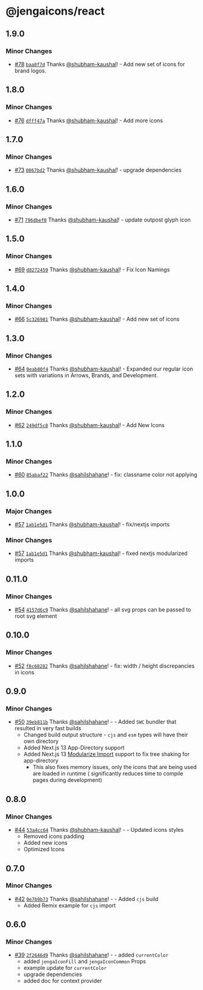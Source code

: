 # @jengaicons/react

## 1.9.0

### Minor Changes

- [#78](https://github.com/outpostHQ/jengaicons/pull/78)
  [`baa0f7d`](https://github.com/outpostHQ/jengaicons/commit/baa0f7d4a345ae090801eb35bd2070ee094f1ca2)
  Thanks [@shubham-kaushal](https://github.com/shubham-kaushal)! - Add new set
  of icons for brand logos.

## 1.8.0

### Minor Changes

- [#76](https://github.com/outpostHQ/jengaicons/pull/76)
  [`dfff47a`](https://github.com/outpostHQ/jengaicons/commit/dfff47a67db6c60275b326514f20af6d93127eab)
  Thanks [@shubham-kaushal](https://github.com/shubham-kaushal)! - Add more
  icons

## 1.7.0

### Minor Changes

- [#73](https://github.com/outpostHQ/jengaicons/pull/73)
  [`0867bd2`](https://github.com/outpostHQ/jengaicons/commit/0867bd25fc122f0cf178d890aa723d69c63e5a7e)
  Thanks [@shubham-kaushal](https://github.com/shubham-kaushal)! - upgrade
  dependencies

## 1.6.0

### Minor Changes

- [#71](https://github.com/outpostHQ/jengaicons/pull/71)
  [`796dbef0`](https://github.com/outpostHQ/jengaicons/commit/796dbef05783f46fa98cae0ab798efc493b90032)
  Thanks [@shubham-kaushal](https://github.com/shubham-kaushal)! - update
  outpost glyph icon

## 1.5.0

### Minor Changes

- [#69](https://github.com/outpostHQ/jengaicons/pull/69)
  [`d8272459`](https://github.com/outpostHQ/jengaicons/commit/d82724599949552ca3b514d66f77ed41aec1a4f2)
  Thanks [@shubham-kaushal](https://github.com/shubham-kaushal)! - Fix Icon
  Namings

## 1.4.0

### Minor Changes

- [#66](https://github.com/outpostHQ/jengaicons/pull/66)
  [`5c326981`](https://github.com/outpostHQ/jengaicons/commit/5c326981053fde23aa9978113523ab07a91e090e)
  Thanks [@shubham-kaushal](https://github.com/shubham-kaushal)! - Add new set
  of icons

## 1.3.0

### Minor Changes

- [#64](https://github.com/outpostHQ/jengaicons/pull/64)
  [`0eab80f4`](https://github.com/outpostHQ/jengaicons/commit/0eab80f4c05883ea05792fb4c2fcb666aef077af)
  Thanks [@shubham-kaushal](https://github.com/shubham-kaushal)! - Expanded our
  regular icon sets with variations in Arrows, Brands, and Development.

## 1.2.0

### Minor Changes

- [#62](https://github.com/OutpostHQ/jengaicons/pull/62)
  [`249df5c8`](https://github.com/OutpostHQ/jengaicons/commit/249df5c8cd5d5210bf56aae74c5efa9ac7b1b9f5)
  Thanks [@shubham-kaushal](https://github.com/shubham-kaushal)! - Add New Icons

## 1.1.0

### Minor Changes

- [#60](https://github.com/OutpostHQ/jengaicons/pull/60)
  [`85abaf22`](https://github.com/OutpostHQ/jengaicons/commit/85abaf2279be25ba785a00794903761eaca30fa4)
  Thanks [@sahilshahane](https://github.com/sahilshahane)! - fix: classname
  color not applying

## 1.0.0

### Major Changes

- [#57](https://github.com/OutpostHQ/jengaicons/pull/57)
  [`1ab1e5d1`](https://github.com/OutpostHQ/jengaicons/commit/1ab1e5d17995209bb70ab0c234f4cf221f1ea241)
  Thanks [@shubham-kaushal](https://github.com/shubham-kaushal)! - fix/nextjs
  imports

### Minor Changes

- [#57](https://github.com/OutpostHQ/jengaicons/pull/57)
  [`1ab1e5d1`](https://github.com/OutpostHQ/jengaicons/commit/1ab1e5d17995209bb70ab0c234f4cf221f1ea241)
  Thanks [@shubham-kaushal](https://github.com/shubham-kaushal)! - fixed nextjs
  modularized imports

## 0.11.0

### Minor Changes

- [#54](https://github.com/OutpostHQ/jengaicons/pull/54)
  [`4157d6c9`](https://github.com/OutpostHQ/jengaicons/commit/4157d6c9b27b44062d8593a4af086aaa8b8dbfc2)
  Thanks [@sahilshahane](https://github.com/sahilshahane)! - all svg props can
  be passed to root svg element

## 0.10.0

### Minor Changes

- [#52](https://github.com/OutpostHQ/jengaicons/pull/52)
  [`f8c68282`](https://github.com/OutpostHQ/jengaicons/commit/f8c68282cc5eb4cc90b4f9f5e77b773509604158)
  Thanks [@sahilshahane](https://github.com/sahilshahane)! - fix: width / height
  discrepancies in icons

## 0.9.0

### Minor Changes

- [#50](https://github.com/OutpostHQ/jengaicons/pull/50)
  [`39eb811b`](https://github.com/OutpostHQ/jengaicons/commit/39eb811b0eac5261e230c1ab677086b7d34a7009)
  Thanks [@sahilshahane](https://github.com/sahilshahane)! - - Added `SWC`
  bundler that resulted in very fast builds
  - Changed build output structure - `cjs` and `esm` types will have their own
    directory
  - Added Next.js 13 App-Directory support
  - Added Next.js 13
    [Modularize Import](https://nextjs.org/docs/architecture/nextjs-compiler#modularize-imports)
    support to fix tree shaking for app-directory
    - This also fixes memory issues, only the icons that are being used are
      loaded in runtime ( significantly reduces time to compile pages during
      development)

## 0.8.0

### Minor Changes

- [#44](https://github.com/OutpostHQ/jengaicons/pull/44)
  [`53a4cc64`](https://github.com/OutpostHQ/jengaicons/commit/53a4cc645b4fe43a66dda14ee1f3f7acc0b474b3)
  Thanks [@shubham-kaushal](https://github.com/shubham-kaushal)! - - Updated
  icons styles
  - Removed icons padding
  - Added new icons
  - Optimized Icons

## 0.7.0

### Minor Changes

- [#42](https://github.com/OutpostHQ/jengaicons/pull/42)
  [`0e7b9b73`](https://github.com/OutpostHQ/jengaicons/commit/0e7b9b7384e7fb05b9aa0982857aed35c8800704)
  Thanks [@sahilshahane](https://github.com/sahilshahane)! - - Added `cjs` build
  - Added Remix example for `cjs` import

## 0.6.0

### Minor Changes

- [#39](https://github.com/OutpostHQ/jengaicons/pull/39)
  [`2f2646d9`](https://github.com/OutpostHQ/jengaicons/commit/2f2646d9941e4ce4cad9e8a03e8cc86cf39b2e7e)
  Thanks [@sahilshahane](https://github.com/sahilshahane)! - - added
  `currentColor`
  - added `jengaIconFill` and `jengaIconCommon` Props
  - example update for `currentColor`
  - upgrade dependencies
  - added doc for context provider
